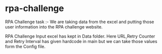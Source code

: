 # rpa-challenge

RPA Challenge task :- We are taking data from the excel and putting those user information into the RPA challenge website. 

RPA Challenge Input excel has kept in Data folder.
Here URL,Retry Counter and Retry Interval has given hardcode in main but we can take those values form the Config file.
